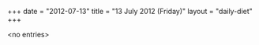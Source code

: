 +++
date = "2012-07-13"
title = "13 July 2012 (Friday)"
layout = "daily-diet"
+++


\<no entries\>


